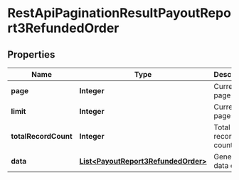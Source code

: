 
# RestApiPaginationResultPayoutReport3RefundedOrder

## Properties
Name | Type | Description | Notes
------------ | ------------- | ------------- | -------------
**page** | **Integer** | Current page index | 
**limit** | **Integer** | Current page size | 
**totalRecordCount** | **Integer** | Total record count | 
**data** | [**List&lt;PayoutReport3RefundedOrder&gt;**](PayoutReport3RefundedOrder.md) | Generic data object. | 



